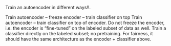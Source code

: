 Train an autoencoder in different ways!!.

Train autoencoder – freeze encoder – train classifier on top
Train autoencoder – train classifier on top of encoder. Do not freeze the encoder, i.e. the encoder is “fine-tuned” on the labeled subset of data as well.
Train a classifier directly on the labeled subset; no pretraining. For fairness, it should have the same architecture as the encoder + classifier above.
